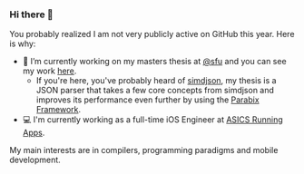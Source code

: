 ### Hi there 👋

You probably realized I am not very publicly active on GitHub this year. Here is why:

- 🔭 I’m currently working on my masters thesis at [@sfu](https://github.com/sfu) and you can see my work [here](https://cs-git-research.cs.surrey.sfu.ca/cameron/parabix-devel/-/blob/master/tools/json/json.cpp).
  - If you're here, you've probably heard of [simdjson](https://github.com/simdjson/simdjson), my thesis is a JSON parser that takes a few core concepts from simdjson and improves its performance even further by using the [Parabix Framework](https://cs-git-research.cs.surrey.sfu.ca/cameron/parabix-devel).
- 💻 I'm currently working as a full-time iOS Engineer at [ASICS Running Apps](https://github.com/FitnessKeeper).

My main interests are in compilers, programming paradigms and mobile development.

